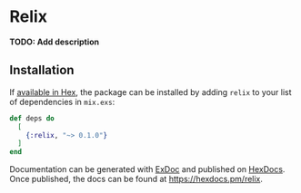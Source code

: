 # Relix

**TODO: Add description**

## Installation

If [available in Hex](https://hex.pm/docs/publish), the package can be installed
by adding `relix` to your list of dependencies in `mix.exs`:

```elixir
def deps do
  [
    {:relix, "~> 0.1.0"}
  ]
end
```

Documentation can be generated with [ExDoc](https://github.com/elixir-lang/ex_doc)
and published on [HexDocs](https://hexdocs.pm). Once published, the docs can
be found at <https://hexdocs.pm/relix>.

